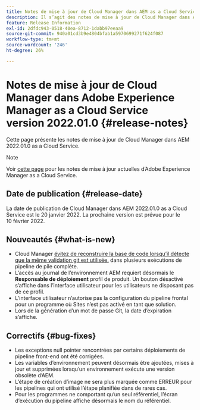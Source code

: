 ```yaml
---
title: Notes de mise à jour de Cloud Manager dans AEM as a Cloud Service version 2022.01.0
description: Il s’agit des notes de mise à jour de Cloud Manager dans AEM version as a Cloud Service 2022.01.0.
feature: Release Information
exl-id: 2dfdc943-0518-40ea-8712-1dabb97eeaa9
source-git-commit: 940a01cd3b9e4804bfab1a5970699271f624f087
workflow-type: tm+mt
source-wordcount: '246'
ht-degree: 26%

---
```


# Notes de mise à jour de Cloud Manager dans Adobe Experience Manager as a Cloud Service version 2022.01.0 {#release-notes}

Cette page présente les notes de mise à jour de Cloud Manager dans AEM 2022.01.0 as a Cloud Service.

>[!NOTE]
>
>Voir [cette page](/help/release-notes/release-notes-cloud/release-notes-current.md) pour les notes de mise à jour actuelles d’Adobe Experience Manager as a Cloud Service.

## Date de publication {#release-date}

La date de publication de Cloud Manager dans AEM 2022.01.0 as a Cloud Service est le 20 janvier 2022. La prochaine version est prévue pour le 10 février 2022.

## Nouveautés {#what-is-new}

* Cloud Manager [évitez de reconstruire la base de code lorsqu’il détecte que la même validation git est utilisée.](/help/implementing/cloud-manager/getting-access-to-aem-in-cloud/setting-up-project.md#build-artifact-reuse) dans plusieurs exécutions de pipeline de pile complète.
* L’accès au journal de l’environnement AEM requiert désormais le **Responsable de déploiement** profil de produit. Un bouton désactivé s’affiche dans l’interface utilisateur pour les utilisateurs ne disposant pas de ce profil.
* L’interface utilisateur n’autorise pas la configuration du pipeline frontal pour un programme où Sites n’est pas activé en tant que solution.
* Lors de la génération d’un mot de passe Git, la date d’expiration s’affiche.

## Correctifs {#bug-fixes}

* Les exceptions null pointer rencontrées par certains déploiements de pipeline front-end ont été corrigées.
* Les variables d’environnement peuvent désormais être ajoutées, mises à jour et supprimées lorsqu’un environnement exécute une version obsolète d’AEM.
* L’étape de création d’image ne sera plus marquée comme ERREUR pour les pipelines qui ont utilisé l’étape planifiée dans de rares cas.
* Pour les programmes ne comportant qu’un seul référentiel, l’écran d’exécution du pipeline affiche désormais le nom du référentiel.
